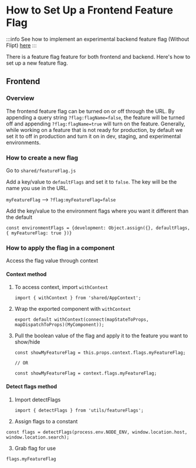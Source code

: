 # How to Set Up a Frontend Feature Flag

:::info
See how to implement an experimental backend feature flag (Without Flipt) [here](../../backend/guides/how-to/add-an-experimental-feature-flag.md)
:::

There is a feature flag feature for both frontend and backend.  Here's how to set up a new feature flag.

## Frontend

### Overview

The frontend feature flag can be turned on or off through the URL. By appending
a query string `?flag:flagName=false`, the feature will be turned off and
appending `?flag:flagName=true` will turn on the feature. Generally, while
working on a feature that is not ready for production, by default we set it to
off in production and turn it on in dev, staging, and experimental environments.

### How to create a new flag

Go to `shared/featureFlag.js`

Add a key/value to `defaultFlags` and set it to `false`. The key will be the
name you use in the URL.


`myFeatureFlag` --> `?flag:myFeatureFlag=false`

Add the key/value to the environment flags where you want it different than the default

```
const environmentFlags = {development: Object.assign({}, defaultFlags, { myFeatureFlag: true })}
```
### How to apply the flag in a component

Access the flag value through context

#### Context method

1. To access context, import `withContext`

   ```
   import { withContext } from 'shared/AppContext';
   ```

2. Wrap the exported component with `withContext`

   ```
   export default withContext(connect(mapStateToProps, mapDispatchToProps)(MyComponent));
   ```

3. Pull the boolean value of the flag and apply it to the feature you want to show/hide

   ```
   const showMyFeatureFlag = this.props.context.flags.myFeatureFlag;

   // OR

   const showMyFeatureFlag = context.flags.myFeatureFlag;
   ```

#### Detect flags method

1. Import detectFlags
   ```
   import { detectFlags } from 'utils/featureFlags';
   ```

2. Assign flags to a constant
  ```
  const flags = detectFlags(process.env.NODE_ENV, window.location.host, window.location.search);
  ```

3. Grab flag for use
  ```
  flags.myFeatureFlag
  ```

